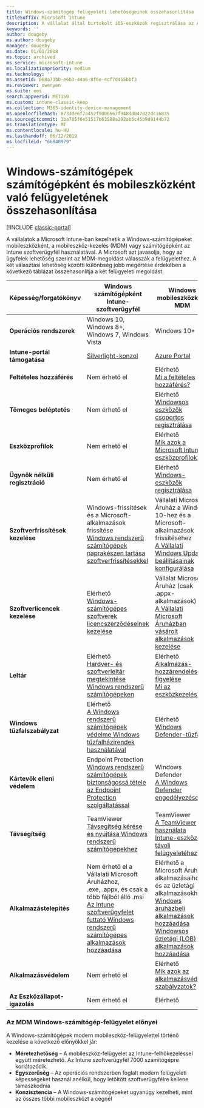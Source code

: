 ```yaml
---
title: Windows-számítógép felügyeleti lehetőségeinek összehasonlítása
titleSuffix: Microsoft Intune
description: A vállalat által birtokolt iOS-eszközök regisztrálása az Apple Készülékregisztrációs program (DEP) vagy az Apple Configurator eszköz segítségével.
keywords: ''
author: dougeby
ms.author: dougeby
manager: dougeby
ms.date: 01/01/2018
ms.topic: archived
ms.service: microsoft-intune
ms.localizationpriority: medium
ms.technology: ''
ms.assetid: 068a73bb-e6b3-44a6-8f6e-4cf7d455bbf3
ms.reviewer: owenyen
ms.suite: ems
search.appverid: MET150
ms.custom: intune-classic-keep
ms.collection: M365-identity-device-management
ms.openlocfilehash: 8733de6f7a452f9d06667f948dd047822dc16835
ms.sourcegitcommit: 1ba785f6e51517b63588a292ab5c45b9d9144b72
ms.translationtype: MT
ms.contentlocale: hu-HU
ms.lasthandoff: 06/12/2019
ms.locfileid: "66840979"
---
```

# <a name="compare-managing-windows-pcs-as-computers-or-mobile-devices"></a>Windows-számítógépek számítógépként és mobileszközként való felügyeletének összehasonlítása

[!INCLUDE [classic-portal](includes/classic-portal.md)]

A vállalatok a Microsoft Intune-ban kezelhetik a Windows-számítógépeket mobileszközként, a mobileszköz-kezelés (MDM) vagy számítógépként az Intune szoftverügyfél használatával.  A Microsoft azt javasolja, hogy az ügyfelek lehetőség szerint az MDM-megoldást válasszák a felügyelethez. A két választási lehetőség közötti különbség jobb megértése érdekében a következő táblázat összehasonlítja a két felügyeleti megoldást.

|**Képesség/forgatókönyv** |**Windows számítógépként**<br>Intune-szoftverügyfél | **Windows mobileszközként**<br>MDM |
|--------------|-------------------------------|-------------------------------|
|**Operációs rendszerek** |Windows 10, Windows 8+, Windows 7, Windows Vista | Windows 10+ |
|**Intune-portál támogatása** |[Silverlight-konzol](https://manage.microsoft.com)|[Azure Portal](https://portal.azure.com) |
|**Feltételes hozzáférés**|Nem érhető el|Elérhető <br>[Mi a feltételes hozzáférés?](conditional-access.md)|
|**Tömeges beléptetés**|Nem érhető el|Elérhető <br>[Windowsos eszközök csoportos regisztrálása](windows-bulk-enroll.md)|
|**Eszközprofilok**|Nem érhető el|Elérhető <br>[Mik azok a Microsoft Intune-eszközprofilok?](device-profiles.md)|
|**Ügynök nélküli regisztráció**|Nem érhető el |Elérhető<br>[Windows-eszközök regisztrálása](windows-enroll.md)|
|**Szoftverfrissítések kezelése**| Windows-frissítések és a Microsoft-alkalmazások frissítése<br>[Windows rendszerű számítógépek naprakészen tartása szoftverfrissítésekkel](keep-windows-pcs-up-to-date-with-software-updates-in-microsoft-intune.md)|Vállalati Microsoft Áruház a Windows 10-hez és a Microsoft-alkalmazások frissítéséhez<br> [A Vállalati Windows Update beállításainak konfigurálása](windows-update-for-business-configure.md) |
|**Szoftverlicencek kezelése**|Elérhető <br>[Windows-számítógépes szoftverek licencszerződéseinek kezelése](manage-license-agreements-for-windows-pc-software-in-microsoft-intune.md)|Vállalat Microsoft Áruház (csak .appx-alkalmazások)<br>[A Vállalati Microsoft Áruházban vásárolt alkalmazások kezelése](windows-store-for-business.md)|
|**Leltár**|Elérhető <br>[Hardver- és szoftverleltár megtekintése Windows rendszerű számítógépeken](view-hardware-and-software-inventory-for-windows-pcs-in-microsoft-intune.md)|Elérhető <br>[Alkalmazás-hozzárendelések figyelése](apps-monitor.md)<br>[Mi az eszközkezelés?](device-management.md)|
|**Windows tűzfalszabályzat**|Elérhető <br>[A Windows rendszerű számítógépek védelme Windows tűzfalházirendek használatával](help-protect-windows-pcs-using-windows-firewall-policies-in-microsoft-intune.md) |Elérhető <br>[Windows Defender-tűzfal](endpoint-protection-windows-10.md#windows-defender-firewall)|
|**Kártevők elleni védelem**|Endpoint Protection<br>[Windows rendszerű számítógépek biztonságossá tétele az Endpoint Protection szolgáltatással](help-secure-windows-pcs-with-endpoint-protection-for-microsoft-intune.md)|Windows Defender<br>[A Windows Defender engedélyezése](advanced-threat-protection.md)|
|**Távsegítség** |TeamViewer<br>[Távsegítség kérése és nyújtása Windows rendszerű számítógépekhez](request-and-provide-remote-assistance-for-windows-pcs-in-microsoft-intune.md)|TeamViewer<br> [A TeamViewer használata Intune-eszközök távoli felügyeletéhez](teamviewer-support.md) |
|**Alkalmazástelepítés** | Nem érhető el a Vállalati Microsoft Áruházhoz,<br>.exe, .appx, és csak a több fájlból álló .msi<br>[Az Intune szoftverügyfelet futtató Windows rendszerű számítógépes alkalmazások hozzáadása](add-apps-for-windows-pcs-in-microsoft-intune.md)|Elérhető a Microsoft Áruház alkalmazásaihoz és az üzletági alkalmazásokhoz<br>[Windows áruházbeli alkalmazások hozzáadása](store-apps-windows.md)<br>[Windowsos üzletági (LOB) alkalmazások hozzáadása](lob-apps-windows.md)|
|**Alkalmazásvédelem**|Nem érhető el|Elérhető <br>[Mik azok az alkalmazásvédelmi szabályzatok?](app-protection-policy.md)|
|**Az Eszközállapot-igazolás**|Nem érhető el|Elérhető|


### <a name="advantages-of-mdm-windows-pc-management"></a>Az MDM Windows-számítógép-felügyelet előnyei
A Windows-számítógépek modern mobileszköz-felügyelettel történő kezelése a következő előnyökkel jár:
- **Méretezhetőség** – A mobileszköz-felügyelet az Intune-felhőkezeléssel együtt méretezhető. Az Intune szoftverügyfél 7000 számítógépre korlátozódik.
- **Egyszerűség** – Az operációs rendszerben foglalt modern felügyeleti képességeket használ anélkül, hogy letöltött szoftverügyfélre kellene támaszkodnia
- **Konzisztencia** – A Windows-számítógépeket ugyanúgy kezelheti, mint az összes többi mobileszközt a cégnél
<!-- - **Cloud optimization** - -->
